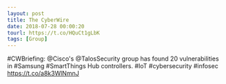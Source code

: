 ```yaml
---
layout: post
title: The CyberWire
date: 2018-07-28 00:00:20
tourl: https://t.co/HQuCt1gLbK
tags: [Group]
---
```

#CWBriefing: @Cisco's @TalosSecurity group has found 20 vulnerabilities in #Samsung #SmartThings Hub controllers. #IoT #cybersecurity #infosec https://t.co/a8k3WlNmnJ